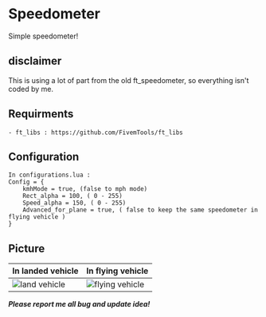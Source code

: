 # Speedometer
Simple speedometer!

## disclaimer
This is using a lot of part from the old ft_speedometer, so everything isn't coded by me.

## Requirments
	- ft_libs : https://github.com/FivemTools/ft_libs
	
## Configuration
	In configurations.lua :
	Config = {
 		kmhMode = true, (false to mph mode)
		Rect_alpha = 100, ( 0 - 255)
  		Speed_alpha = 150, ( 0 - 255)
  		Advanced_for_plane = true, ( false to keep the same speedometer in flying vehicle )
	}
	
## Picture
	
	
| In landed vehicle | In flying vehicle |
|--|--|
| ![land vehicle](https://image.ibb.co/jWjPyz/Capture.png) | ![flying vehicle](https://image.ibb.co/m9VKWK/Capture2.png) |

***Please report me all bug and update idea!***
